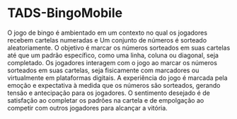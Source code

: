 # TADS-BingoMobile
O jogo de bingo é ambientado em um contexto no qual os jogadores recebem cartelas numeradas e 
Um conjunto de números é sorteado aleatoriamente. O objetivo é marcar os números sorteados em suas cartelas até que um padrão específico, como uma linha, coluna ou diagonal, seja completado. Os jogadores interagem com o jogo ao marcar os números sorteados em suas cartelas, seja fisicamente com marcadores ou virtualmente em plataformas digitais. A experiência do jogo é marcada pela emoção e expectativa à medida que os números são sorteados, gerando tensão e antecipação para os jogadores. O sentimento desejado é de satisfação ao completar os padrões na cartela e de empolgação ao competir com outros jogadores para alcançar a vitória.
